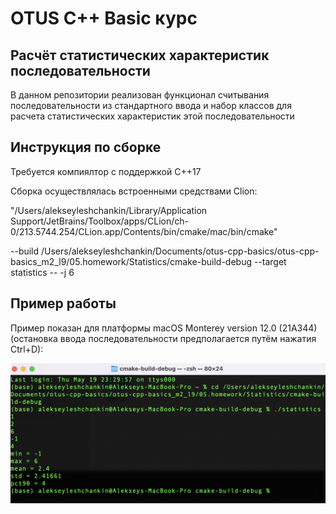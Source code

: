 # OTUS C++ Basic курс

## Расчёт статистических характеристик последовательности

В данном репозитории реализован функционал считывания последовательности из стандартного ввода и набор классов для расчета статистических характеристик
этой последовательности

## Инструкция по сборке

Требуется компиялтор с поддержкой C++17

Сборка осуществлялась встроенными средствами Clion:

"/Users/alekseyleshchankin/Library/Application Support/JetBrains/Toolbox/apps/CLion/ch-0/213.5744.254/CLion.app/Contents/bin/cmake/mac/bin/cmake" 

--build /Users/alekseyleshchankin/Documents/otus-cpp-basics/otus-cpp-basics_m2_l9/05.homework/Statistics/cmake-build-debug 
--target statistics 
-- -j 6


## Пример работы

Пример показан для платформы macOS Monterey version 12.0 (21A344) (остановка ввода последовательности предполагается
путём нажатия Ctrl+D):

![](additional/img1.png)